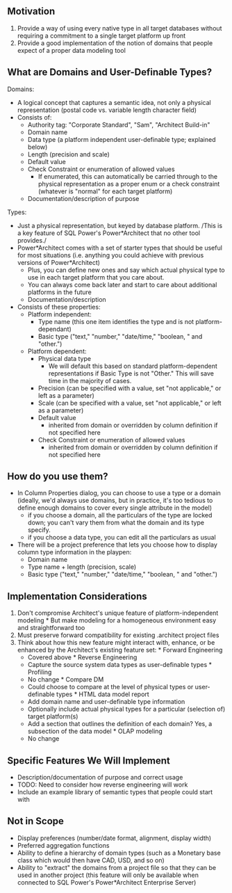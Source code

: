 ## Motivation ##

  1. Provide a way of using every native type in all target databases without requiring a commitment to a single target platform up front
  1. Provide a good implementation of the notion of domains that people expect of a proper data modeling tool

## What are Domains and User-Definable Types? ##

Domains:
  * A logical concept that captures a semantic idea, not only a physical representation (postal code vs. variable length character field)
  * Consists of:
    * Authority tag: "Corporate Standard", "Sam", "Architect Build-in"
    * Domain name
    * Data type (a platform independent user-definable type; explained below)
    * Length (precision and scale)
    * Default value
    * Check Constraint or enumeration of allowed values
      * If enumerated, this can automatically be carried through to the physical representation as a proper enum or a check constraint (whatever is "normal" for each target platform)
    * Documentation/description of purpose

Types:
  * Just a physical representation, but keyed by database platform. /This is a key feature of SQL Power's Power\*Architect that no other tool provides./
  * Power\*Architect comes with a set of starter types that should be useful for most situations (i.e. anything you could achieve with previous versions of Power\*Architect)
    * Plus, you can define new ones and say which actual physical type to use in each target platform that you care about.
    * You can always come back later and start to care about additional platforms in the future
    * Documentation/description
  * Consists of these properties:
    * Platform independent:
      * Type name (this one item identifies the type and is not platform-dependant)
      * Basic type ("text," "number," "date/time," "boolean, " and "other.")
    * Platform dependent:
      * Physical data type
        * We will default this based on standard platform-dependent representations if Basic Type is not "Other." This will save time in the majority of cases.
      * Precision (can be specified with a value, set "not applicable," or left as a parameter)
      * Scale (can be specified with a value, set "not applicable," or left as a parameter)
      * Default value
        * inherited from domain or overridden by column definition if not specified here
      * Check Constraint or enumeration of allowed values
        * inherited from domain or overridden by column definition if not specified here

## How do you use them? ##

  * In Column Properties dialog, you can choose to use a type or a domain (ideally, we'd always use domains, but in practice, it's too tedious to define enough domains to cover every single attribute in the model)
    * if you choose a domain, all the particulars of the type are locked down; you can't vary them from what the domain and its type specify.
    * if you choose a data type, you can edit all the particulars as usual
  * There will be a project preference that lets you choose how to display column type information in the playpen:
    * Domain name
    * Type name + length (precision, scale)
    * Basic type ("text," "number," "date/time," "boolean, " and "other.")

## Implementation Considerations ##

  1. Don't compromise Architect's unique feature of platform-independent modeling
    * But make modeling for a homogeneous environment easy and straightforward too
  1. Must preserve forward compatibility for existing .architect project files
  1. Think about how this new feature might interact with, enhance, or be enhanced by the Architect's existing feature set:
    * Forward Engineering
      * Covered above
    * Reverse Engineering
      * Capture the source system data types as user-definable types
    * Profiling
      * No change
    * Compare DM
      * Could choose to compare at the level of physical types or user-definable types
    * HTML data model report
      * Add domain name and user-definable type information
      * Optionally include actual physical types for a particular (selection of) target platform(s)
      * Add a section that outlines the definition of each domain? Yes, a subsection of the data model
    * OLAP modeling
      * No change

## Specific Features We Will Implement ##

  * Description/documentation of purpose and correct usage
  * TODO: Need to consider how reverse engineering will work
  * Include an example library of semantic types that people could start with

## Not in Scope ##

  * Display preferences (number/date format, alignment, display width)
  * Preferred aggregation functions
  * Ability to define a hierarchy of domain types (such as a Monetary base class which would then have CAD, USD, and so on)
  * Ability to "extract" the domains from a project file so that they can be used in another project (this feature will only be available when connected to SQL Power's Power\*Architect Enterprise Server)